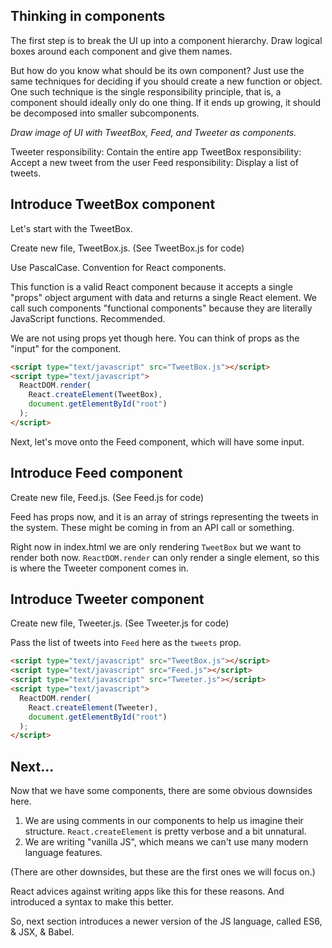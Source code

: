 ## Thinking in components

The first step is to break the UI up into a component hierarchy. Draw logical boxes around each component and give them names.

But how do you know what should be its own component? Just use the same techniques for deciding if you should create a new function or object. One such technique is the single responsibility principle, that is, a component should ideally only do one thing. If it ends up growing, it should be decomposed into smaller subcomponents.

_Draw image of UI with TweetBox, Feed, and Tweeter as components._

Tweeter responsibility: Contain the entire app
TweetBox responsibility: Accept a new tweet from the user
Feed responsibility: Display a list of tweets.


## Introduce TweetBox component

Let's start with the TweetBox.

Create new file, TweetBox.js. (See TweetBox.js for code)

Use PascalCase. Convention for React components.

This function is a valid React component because it accepts a single "props" object argument with data and returns a single React element. We call such components "functional components" because they are literally JavaScript functions. Recommended.

We are not using props yet though here. You can think of props as the "input" for the component.

```html
<script type="text/javascript" src="TweetBox.js"></script>
<script type="text/javascript">
  ReactDOM.render(
    React.createElement(TweetBox),
    document.getElementById("root")
  );
</script>
```

Next, let's move onto the Feed component, which will have some input.


## Introduce Feed component

Create new file, Feed.js. (See Feed.js for code)

Feed has props now, and it is an array of strings representing the tweets in the system. These might be coming in from an API call or something.

Right now in index.html we are only rendering `TweetBox` but we want to render both now. `ReactDOM.render` can only render a single element, so this is where the Tweeter component comes in.


## Introduce Tweeter component

Create new file, Tweeter.js. (See Tweeter.js for code)

Pass the list of tweets into `Feed` here as the `tweets` prop.

```html
<script type="text/javascript" src="TweetBox.js"></script>
<script type="text/javascript" src="Feed.js"></script>
<script type="text/javascript" src="Tweeter.js"></script>
<script type="text/javascript">
  ReactDOM.render(
    React.createElement(Tweeter),
    document.getElementById("root")
  );
</script>
```


## Next...

Now that we have some components, there are some obvious downsides here.

1. We are using comments in our components to help us imagine their structure. `React.createElement` is pretty verbose and a bit unnatural.
2. We are writing "vanilla JS", which means we can't use many modern language features.

(There are other downsides, but these are the first ones we will focus on.)

React advices against writing apps like this for these reasons. And introduced a syntax to make this better.

So, next section introduces a newer version of the JS language, called ES6, & JSX, & Babel.
